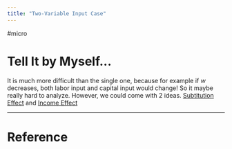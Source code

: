 ```yaml
---
title: "Two-Variable Input Case"
---
```


#micro 

# Tell It by Myself...

It is much more difficult than the single one, because for example if $w$ decreases, both labor input and capital input would change! So it maybe really hard to analyze. However, we could come with 2 ideas. [Subtitution Effect](Subtitution%20Effect) and [Income Effect](Income%20effect)


---



# Reference 

